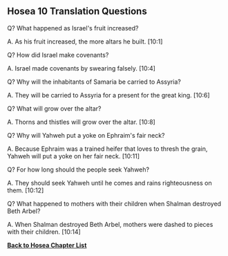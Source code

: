 ## Hosea 10 Translation Questions ##

Q? What happened as Israel's fruit increased?

A. As his fruit increased, the more altars he built. [10:1]

Q? How did Israel make covenants?

A. Israel made covenants by swearing falsely. [10:4]

Q? Why will the inhabitants of Samaria be carried to Assyria?

A. They will be carried to Assyria for a present for the great king. [10:6]

Q? What will grow over the altar?

A. Thorns and thistles will grow over the altar. [10:8]

Q? Why will Yahweh put a yoke on Ephraim's fair neck?

A. Because Ephraim was a trained heifer that loves to thresh the grain, Yahweh will put a yoke on her fair neck. [10:11]

Q? For how long should the people seek Yahweh?

A. They should seek Yahweh until he comes and rains righteousness on them. [10:12]

Q? What happened to mothers with their children when Shalman destroyed Beth Arbel?

A. When Shalman destroyed Beth Arbel, mothers were dashed to pieces with their children. [10:14]

__[Back to Hosea Chapter List](./)__

